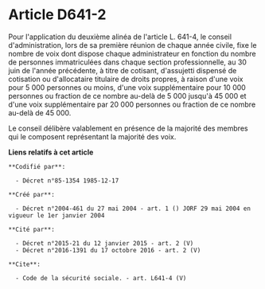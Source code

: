 # Article D641-2

Pour l'application du deuxième alinéa de l'article L. 641-4, le conseil d'administration, lors de sa première réunion de
chaque année civile, fixe le nombre de voix dont dispose chaque administrateur en fonction du nombre de personnes
immatriculées dans chaque section professionnelle, au 30 juin de l'année précédente, à titre de cotisant, d'assujetti
dispensé de cotisation ou d'allocataire titulaire de droits propres, à raison d'une voix pour 5 000 personnes ou moins, d'une
voix supplémentaire pour 10 000 personnes ou fraction de ce nombre au-delà de 5 000 jusqu'à 45 000 et d'une voix
supplémentaire par 20 000 personnes ou fraction de ce nombre au-delà de 45 000.

Le conseil délibère valablement en présence de la majorité des membres qui le composent représentant la majorité des voix.

**Liens relatifs à cet article**

	**Codifié par**:

	  - Décret n°85-1354 1985-12-17

	**Créé par**:

	  - Décret n°2004-461 du 27 mai 2004 - art. 1 () JORF 29 mai 2004 en vigueur le 1er janvier 2004

	**Cité par**:

	  - Décret n°2015-21 du 12 janvier 2015 - art. 2 (V)
	  - Décret n°2016-1391 du 17 octobre 2016 - art. 2 (V)

	**Cite**:

	  - Code de la sécurité sociale. - art. L641-4 (V)
